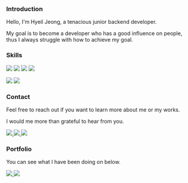 ### Introduction
Hello, I'm Hyeil Jeong, a tenacious junior backend developer.

My goal is to become a developer who has a good influence on people, thus I always struggle with how to achieve my goal.

### Skills

<p>
<img src="https://img.shields.io/badge/Java-007396?style=flat-square&logo=Java&logoColor=white"/>
<img src="https://img.shields.io/badge/Spring Boot-6DB33F?style=flat-square&logo=Spring&logoColor=white"/>
<img src="https://img.shields.io/badge/MySQL-4479A1?style=flat-square&logo=MySQL&logoColor=white"/>

<img src="https://img.shields.io/badge/C%2B%2B-00599C?style=flat-square&logo=C%2B%2B&logoColor=white"/>
</p>

<p>
<img src="https://img.shields.io/badge/GitHub-181717?style=flat-square&logo=GitHub&logoColor=white"/>
<img src="https://img.shields.io/badge/Figma-F24E1E?style=flat-square&logo=Figma&logoColor=white"/>
</p>

### Contact
Feel free to reach out if you want to learn more about me or my works.

I would me more than grateful to hear from you.
<p>
  <a href="https://www.linkedin.com/in/hyelie" target="_blank">
    <img src="https://img.shields.io/badge/LinkedIn-blue?style=flat-square&logo=LinkedIn"/>
  </a>
  <a href="mailto:hyelie@postech.ac.kr" target="_blank">
    <img src="https://img.shields.io/badge/hyelie@postech.ac.kr-0078D4?style=flat-square&logo=Microsoft Outlook"/>
  </a>
  <a href="https://open.kakao.com/o/so604IYe" target="_blank">
    <img src="https://img.shields.io/badge/SMS-3A1D1D?style=flat-square&logo=KakaoTalk"/>
  </a>
</p>

### Portfolio
You can see what I have been doing on below.
<p>
  <a href="https://hyelie.tistory.com" target="_blank">
    <img src="https://img.shields.io/badge/Tech_Blog-000000?style=flat-square&logo=Tistory&logoColor=#000000"/>
  </a>
  <a href="https://hyelie.site" target="_blank">
    <img src="https://img.shields.io/badge/homepage-E2EDFF?style=flat-square&logo=RSS&logoColor=3B82F6"/>
  </a>
</p>
